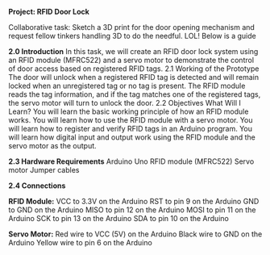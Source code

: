 **Project: RFID Door Lock**

Collaborative task: Sketch a 3D print for the door opening mechanism and request fellow tinkers handling 3D to do the needful. LOL! 
Below is a guide



**2.0 Introduction**
In this task, we will create an RFID door lock system using an RFID module (MFRC522) and a servo motor to demonstrate the control of door access based on registered RFID tags.
2.1 Working of the Prototype
The door will unlock when a registered RFID tag is detected and will remain locked when an unregistered tag or no tag is present. The RFID module reads the tag information, and if the tag matches one of the registered tags, the servo motor will turn to unlock the door.
2.2 Objectives
What Will I Learn?
You will learn the basic working principle of how an RFID module works.
You will learn how to use the RFID module with a servo motor.
You will learn how to register and verify RFID tags in an Arduino program.
You will learn how digital input and output work using the RFID module and the servo motor as the output.

**2.3 Hardware Requirements**
Arduino Uno
RFID module (MFRC522)
Servo motor
Jumper cables

**2.4 Connections**

**RFID Module:**
VCC to 3.3V on the Arduino
RST to pin 9 on the Arduino
GND to GND on the Arduino
MISO to pin 12 on the Arduino
MOSI to pin 11 on the Arduino
SCK to pin 13 on the Arduino
SDA to pin 10 on the Arduino

**Servo Motor:**
Red wire to VCC (5V) on the Arduino
Black wire to GND on the Arduino
Yellow wire to pin 6 on the Arduino

